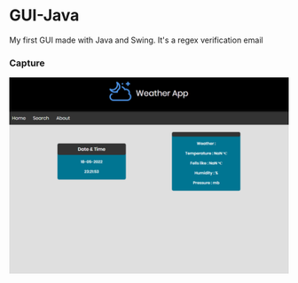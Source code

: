 # GUI-Java
My first GUI made with Java and Swing. It's a regex verification email

### Capture
![Capture](https://github.com/jkm243/React-Weather-App/blob/master/capture.png)
